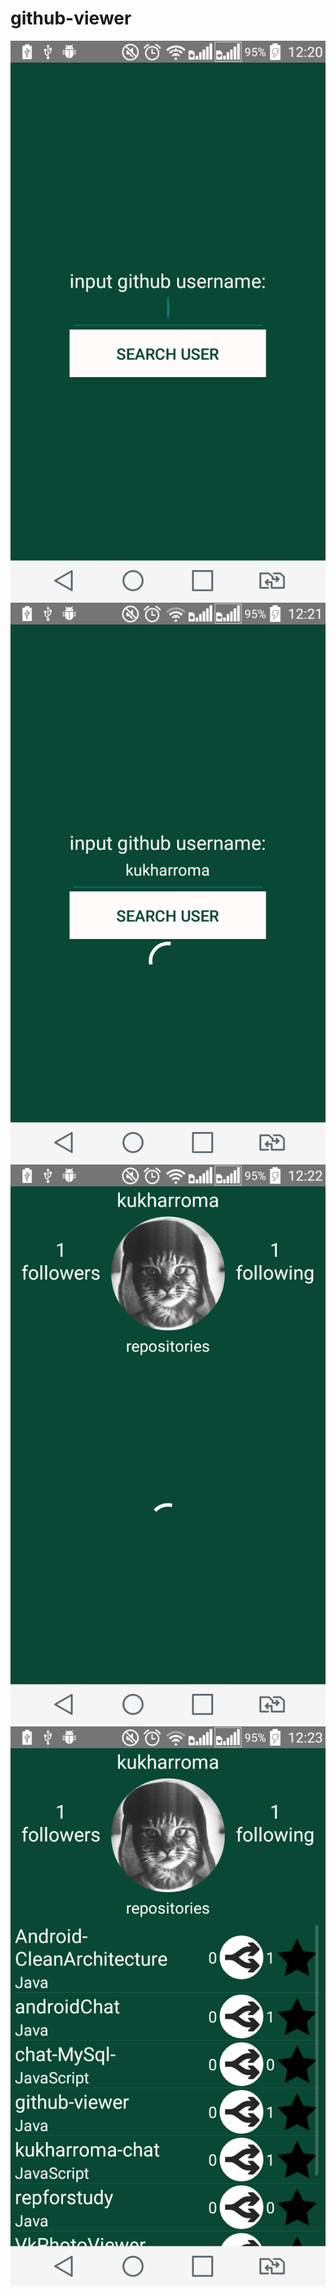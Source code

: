 # github-viewer
![Alt text](https://github.com/kukharroma/github-viewer/blob/master/presentation/src/main/res/mipmap-xhdpi/screen1.png "Screen 1")
![Alt text](https://github.com/kukharroma/github-viewer/blob/master/presentation/src/main/res/mipmap-xhdpi/screen2.png "Screen 2")
![Alt text](https://github.com/kukharroma/github-viewer/blob/master/presentation/src/main/res/mipmap-xhdpi/screen3.png "Screen 3")
![Alt text](https://github.com/kukharroma/github-viewer/blob/master/presentation/src/main/res/mipmap-xhdpi/screen4.png "Screen 4")
